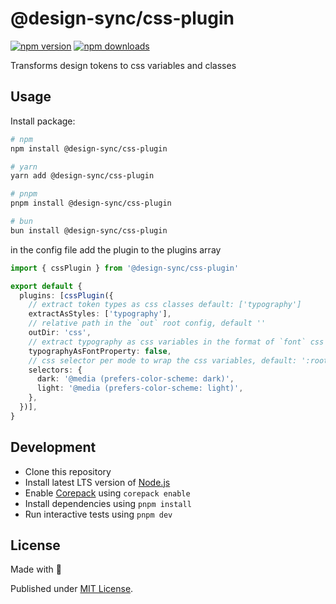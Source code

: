 # @design-sync/css-plugin

[![npm version][npm-version-src]][npm-version-href]
[![npm downloads][npm-downloads-src]][npm-downloads-href]
<!-- [![bundle][bundle-src]][bundle-href]
[![Codecov][codecov-src]][codecov-href] -->

Transforms design tokens to css variables and classes

## Usage

Install package:

```sh
# npm
npm install @design-sync/css-plugin

# yarn
yarn add @design-sync/css-plugin

# pnpm
pnpm install @design-sync/css-plugin

# bun
bun install @design-sync/css-plugin
```

in the config file add the plugin to the plugins array

```ts
import { cssPlugin } from '@design-sync/css-plugin'

export default {
  plugins: [cssPlugin({
    // extract token types as css classes default: ['typography']
    extractAsStyles: ['typography'],
    // relative path in the `out` root config, default ''
    outDir: 'css',
    // extract typography as css variables in the format of `font` css property, default: false
    typographyAsFontProperty: false,
    // css selector per mode to wrap the css variables, default: ':root'
    selectors: {
      dark: '@media (prefers-color-scheme: dark)',
      light: '@media (prefers-color-scheme: light)',
    },
  })],
}
```

## Development

- Clone this repository
- Install latest LTS version of [Node.js](https://nodejs.org/en/)
- Enable [Corepack](https://github.com/nodejs/corepack) using `corepack enable`
- Install dependencies using `pnpm install`
- Run interactive tests using `pnpm dev`

## License

Made with 💛

Published under [MIT License](./LICENSE).

<!-- Badges -->

[npm-version-src]: https://img.shields.io/npm/v/@design-sync/css-plugin?style=flat&colorA=18181B&colorB=F0DB4F
[npm-version-href]: https://npmjs.com/package/@design-sync/css-plugin
[npm-downloads-src]: https://img.shields.io/npm/dm/@design-sync/css-plugin?style=flat&colorA=18181B&colorB=F0DB4F
[npm-downloads-href]: https://npmjs.com/package/@design-sync/css-plugin
<!-- [codecov-src]: https://img.shields.io/codecov/c/gh/unjs/@design-sync/css-plugin/main?style=flat&colorA=18181B&colorB=F0DB4F
[codecov-href]: https://codecov.io/gh/unjs/@design-sync/css-plugin
[bundle-src]: https://img.shields.io/bundlephobia/minzip/@design-sync/css-plugin?style=flat&colorA=18181B&colorB=F0DB4F
[bundle-href]: https://bundlephobia.com/result?p=@design-sync/css-plugin -->
